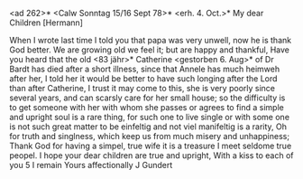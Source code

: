 <ad 262>* <Calw Sonntag 15/16 Sept 78>*
 <erh. 4. Oct.>*
My dear Children [Hermann]

When I wrote last time I told you that papa was very unwell, now he is thank God better. We are growing old we feel it; but are happy and thankful, Have you heard that the old <83 jähr>* Catherine <gestorben 6. Aug>* of Dr Bardt has died after a short illness, since that Annele has much heimweh after her, I told her it would be better to have such longing after the Lord than after Catherine, I trust it may come to this, she is very poorly since several years, and can scarsly care for her small house; so the difficulty is to get someone with her with whom she passes or agrees to find a simple and upright soul is a rare thing, for such one to live single or with some one is not such great matter to be einfeltig and not viel manifeltig is a rarity, Oh for truth and singlness, which keep us from much misery and unhappiness; Thank God for having a simpel, true wife it is a treasure I meet seldome true peopel. I hope your dear children are true and upright, With a kiss to each of you 5 I remain
 Yours affectionally J Gundert
